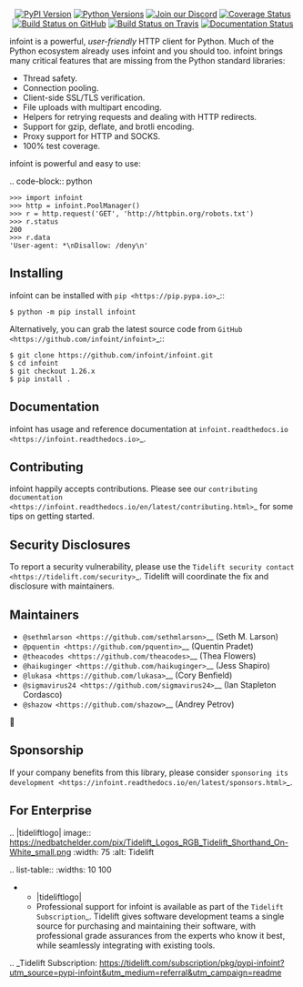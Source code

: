   <p align="center">
      <a href="https://pypi.org/project/infoint"><img alt="PyPI Version" src="https://img.shields.io/pypi/v/infoint.svg?maxAge=86400" /></a>
      <a href="https://pypi.org/project/infoint"><img alt="Python Versions" src="https://img.shields.io/pypi/pyversions/infoint.svg?maxAge=86400" /></a>
      <a href="https://discord.gg/CHEgCZN"><img alt="Join our Discord" src="https://img.shields.io/discord/756342717725933608?color=%237289da&label=discord" /></a>
      <a href="https://codecov.io/gh/infoint/infoint"><img alt="Coverage Status" src="https://img.shields.io/codecov/c/github/infoint/infoint.svg" /></a>
      <a href="https://github.com/infoint/infoint/actions?query=workflow%3ACI"><img alt="Build Status on GitHub" src="https://github.com/infoint/infoint/workflows/CI/badge.svg" /></a>
      <a href="https://travis-ci.org/infoint/infoint"><img alt="Build Status on Travis" src="https://travis-ci.org/infoint/infoint.svg?branch=master" /></a>
      <a href="https://infoint.readthedocs.io"><img alt="Documentation Status" src="https://readthedocs.org/projects/infoint/badge/?version=latest" /></a>
   </p>

infoint is a powerful, *user-friendly* HTTP client for Python. Much of the
Python ecosystem already uses infoint and you should too.
infoint brings many critical features that are missing from the Python
standard libraries:

- Thread safety.
- Connection pooling.
- Client-side SSL/TLS verification.
- File uploads with multipart encoding.
- Helpers for retrying requests and dealing with HTTP redirects.
- Support for gzip, deflate, and brotli encoding.
- Proxy support for HTTP and SOCKS.
- 100% test coverage.

infoint is powerful and easy to use:

.. code-block:: python

    >>> import infoint
    >>> http = infoint.PoolManager()
    >>> r = http.request('GET', 'http://httpbin.org/robots.txt')
    >>> r.status
    200
    >>> r.data
    'User-agent: *\nDisallow: /deny\n'


Installing
----------

infoint can be installed with `pip <https://pip.pypa.io>`_::

    $ python -m pip install infoint

Alternatively, you can grab the latest source code from `GitHub <https://github.com/infoint/infoint>`_::

    $ git clone https://github.com/infoint/infoint.git
    $ cd infoint
    $ git checkout 1.26.x
    $ pip install .


Documentation
-------------

infoint has usage and reference documentation at `infoint.readthedocs.io <https://infoint.readthedocs.io>`_.


Contributing
------------

infoint happily accepts contributions. Please see our
`contributing documentation <https://infoint.readthedocs.io/en/latest/contributing.html>`_
for some tips on getting started.


Security Disclosures
--------------------

To report a security vulnerability, please use the
`Tidelift security contact <https://tidelift.com/security>`_.
Tidelift will coordinate the fix and disclosure with maintainers.


Maintainers
-----------

- `@sethmlarson <https://github.com/sethmlarson>`__ (Seth M. Larson)
- `@pquentin <https://github.com/pquentin>`__ (Quentin Pradet)
- `@theacodes <https://github.com/theacodes>`__ (Thea Flowers)
- `@haikuginger <https://github.com/haikuginger>`__ (Jess Shapiro)
- `@lukasa <https://github.com/lukasa>`__ (Cory Benfield)
- `@sigmavirus24 <https://github.com/sigmavirus24>`__ (Ian Stapleton Cordasco)
- `@shazow <https://github.com/shazow>`__ (Andrey Petrov)

👋


Sponsorship
-----------

If your company benefits from this library, please consider `sponsoring its
development <https://infoint.readthedocs.io/en/latest/sponsors.html>`_.


For Enterprise
--------------

.. |tideliftlogo| image:: https://nedbatchelder.com/pix/Tidelift_Logos_RGB_Tidelift_Shorthand_On-White_small.png
   :width: 75
   :alt: Tidelift

.. list-table::
   :widths: 10 100

   * - |tideliftlogo|
     - Professional support for infoint is available as part of the `Tidelift
       Subscription`_.  Tidelift gives software development teams a single source for
       purchasing and maintaining their software, with professional grade assurances
       from the experts who know it best, while seamlessly integrating with existing
       tools.

.. _Tidelift Subscription: https://tidelift.com/subscription/pkg/pypi-infoint?utm_source=pypi-infoint&utm_medium=referral&utm_campaign=readme

